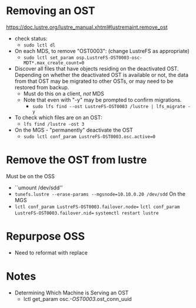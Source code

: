 # Removing an OST

https://doc.lustre.org/lustre_manual.xhtml#lustremaint.remove_ost

- check status:
  - ``sudo lctl dl``
- On each MDS, to remove "OST0003":  (change LustreFS as appropriate)
  - ``sudo lctl set_param osp.LustreFS-OST0003-osc-MDT*.max_create_count=0``
- Discover all files that have objects residing on the deactivated OST. Depending on whether the deactivated OST is available or not, the data from that OST may be migrated to other OSTs, or may need to be restored from backup.
  - Must do this on a client, *not* MDS
  - Note that even with "-y" may be prompted to confirm migrations.
    -  ``sudo lfs find --ost LustreFS-OST0003 /lustre | lfs_migrate -y``   
- To check which files are on an OST:
  - ``lfs find /lustre -ost 3``
- On the MGS - "permanently" deactivate the OST
  - ``sudo lctl conf_param LustreFS-OST0003.osc.active=0``

# Remove the OST from lustre
Must be on the OSS
- ``umount /dev/sdd''
- ``tunefs.lustre --erase-params --mgsnode=10.10.0.20 /dev/sdd``
On the MGS
- ``lctl conf_param LustreFS-OST0003.failover.node=``
  ``lctl conf_param LustreFS-OST0003.failover.nid=``
  ``systemctl restart lustre``

# Repurpose OSS
- Need to reformat with replace

# Notes
- Determining Which Machine is Serving an OST
  - lctl get_param osc.*-OST0003*.ost_conn_uuid
  
